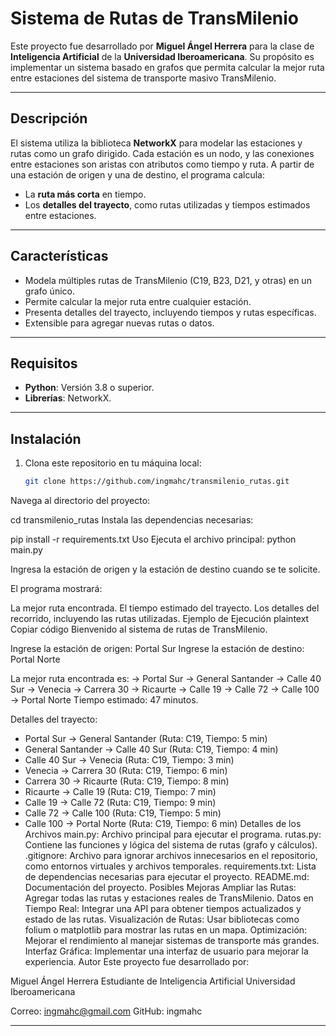 # Sistema de Rutas de TransMilenio

Este proyecto fue desarrollado por **Miguel Ángel Herrera** para la clase de **Inteligencia Artificial** de la **Universidad Iberoamericana**. Su propósito es implementar un sistema basado en grafos que permita calcular la mejor ruta entre estaciones del sistema de transporte masivo TransMilenio.

---

## Descripción

El sistema utiliza la biblioteca **NetworkX** para modelar las estaciones y rutas como un grafo dirigido. Cada estación es un nodo, y las conexiones entre estaciones son aristas con atributos como tiempo y ruta. A partir de una estación de origen y una de destino, el programa calcula:

- La **ruta más corta** en tiempo.
- Los **detalles del trayecto**, como rutas utilizadas y tiempos estimados entre estaciones.

---

## Características

- Modela múltiples rutas de TransMilenio (C19, B23, D21, y otras) en un grafo único.
- Permite calcular la mejor ruta entre cualquier estación.
- Presenta detalles del trayecto, incluyendo tiempos y rutas específicas.
- Extensible para agregar nuevas rutas o datos.

---

## Requisitos

- **Python**: Versión 3.8 o superior.
- **Librerías**: NetworkX.

---

## Instalación

1. Clona este repositorio en tu máquina local:

   ```bash
   git clone https://github.com/ingmahc/transmilenio_rutas.git
Navega al directorio del proyecto:

cd transmilenio_rutas
Instala las dependencias necesarias:

pip install -r requirements.txt
Uso
Ejecuta el archivo principal:
python main.py

Ingresa la estación de origen y la estación de destino cuando se te solicite.

El programa mostrará:

La mejor ruta encontrada.
El tiempo estimado del trayecto.
Los detalles del recorrido, incluyendo las rutas utilizadas.
Ejemplo de Ejecución
plaintext
Copiar código
Bienvenido al sistema de rutas de TransMilenio.

Ingrese la estación de origen: Portal Sur
Ingrese la estación de destino: Portal Norte

La mejor ruta encontrada es:
 -> Portal Sur -> General Santander -> Calle 40 Sur -> Venecia -> Carrera 30 -> Ricaurte -> Calle 19 -> Calle 72 -> Calle 100 -> Portal Norte
Tiempo estimado: 47 minutos.

Detalles del trayecto:
- Portal Sur -> General Santander (Ruta: C19, Tiempo: 5 min)
- General Santander -> Calle 40 Sur (Ruta: C19, Tiempo: 4 min)
- Calle 40 Sur -> Venecia (Ruta: C19, Tiempo: 3 min)
- Venecia -> Carrera 30 (Ruta: C19, Tiempo: 6 min)
- Carrera 30 -> Ricaurte (Ruta: C19, Tiempo: 8 min)
- Ricaurte -> Calle 19 (Ruta: C19, Tiempo: 7 min)
- Calle 19 -> Calle 72 (Ruta: C19, Tiempo: 9 min)
- Calle 72 -> Calle 100 (Ruta: C19, Tiempo: 5 min)
- Calle 100 -> Portal Norte (Ruta: C19, Tiempo: 6 min)
Detalles de los Archivos
main.py: Archivo principal para ejecutar el programa.
rutas.py: Contiene las funciones y lógica del sistema de rutas (grafo y cálculos).
.gitignore: Archivo para ignorar archivos innecesarios en el repositorio, como entornos virtuales y archivos temporales.
requirements.txt: Lista de dependencias necesarias para ejecutar el proyecto.
README.md: Documentación del proyecto.
Posibles Mejoras
Ampliar las Rutas: Agregar todas las rutas y estaciones reales de TransMilenio.
Datos en Tiempo Real: Integrar una API para obtener tiempos actualizados y estado de las rutas.
Visualización de Rutas: Usar bibliotecas como folium o matplotlib para mostrar las rutas en un mapa.
Optimización: Mejorar el rendimiento al manejar sistemas de transporte más grandes.
Interfaz Gráfica: Implementar una interfaz de usuario para mejorar la experiencia.
Autor
Este proyecto fue desarrollado por:

Miguel Ángel Herrera
Estudiante de Inteligencia Artificial
Universidad Iberoamericana



Correo: ingmahc@gmail.com
GitHub: ingmahc

---

